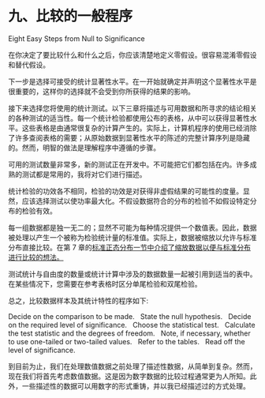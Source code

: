 # 九、比较的一般程序

Eight Easy Steps from Null to Significance

在你决定了要比较什么和什么之后，你应该清楚地定义零假设。很容易混淆零假设和替代假设。

下一步是选择可接受的统计显著性水平。在一开始就确定并声明这个显著性水平是很重要的，这样你的选择就不会受到你所获得的结果的影响。

接下来选择您将使用的统计测试。以下三章将描述与可用数据和所寻求的结论相关的各种测试的适当性。每一个统计检验都使用公布的表格，从中可以获得显著性水平。这些表格是由通常很复杂的计算产生的。实际上，计算机程序的使用已经消除了许多查阅表格的需要；从原始数据到显著性水平的陈述的完整计算序列是隐藏的。然而，明智的做法是理解程序中遵循的步骤。

可用的测试数量非常多，新的测试正在开发中。不可能把它们都包括在内。许多成熟的测试都是常用的，我将对它们进行描述。

统计检验的功效各不相同，检验的功效是对获得非虚假结果的可能性的度量。显然，应该选择测试以使功率最大化。不假设数据符合的分布的检验不如假设特定分布的检验有效。

每一组数据都是独一无二的；显然不可能为每种情况提供一个数值表。因此，数据被处理以产生一个被称为检验统计量的标准值。实际上，数据被缩放以允许与标准分布直接比较。在第 7 章的[标准正态分布一节中介绍了缩放数据以便与标准分布进行比较的想法。](07.html)

测试统计与自由度的数量或统计计算中涉及的数据数量一起被引用到适当的表中。在某些情况下，您需要在参考表格时区分单尾检验和双尾检验。

总之，比较数据样本及其统计特性的程序如下:

Decide on the comparison to be made.   State the null hypothesis.   Decide on the required level of significance.   Choose the statistical test.   Calculate the test statistic and the degrees of freedom.   Note, if necessary, whether to use one-tailed or two-tailed values.   Refer to the tables.   Read off the level of significance.  

到目前为止，我们在处理数值数据之前处理了描述性数据，从简单到复杂。然而，现在我们将首先考虑数值数据。这是因为数字数据的比较过程通常更为人所知。此外，一些描述性的数据可以用数字的形式重铸，并以我已经描述过的方式处理。